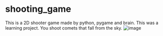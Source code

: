 # shooting_game
This is a 2D shooter game made by python, pygame and brain. This was a learning project. You shoot comets that fall from the sky.
![image](https://user-images.githubusercontent.com/119583632/205028173-71be3045-246f-41fd-8e2a-83bfbe9231b0.png)
